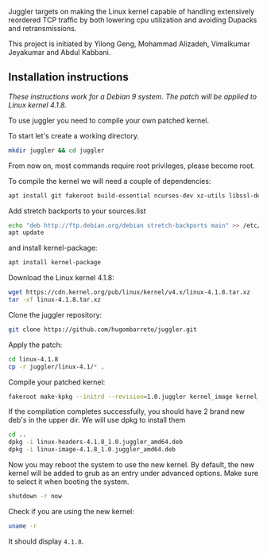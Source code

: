 Juggler targets on making the Linux kernel capable of handling extensively reordered TCP traffic by both lowering cpu utilization and avoiding Dupacks and retransmissions.

This project is initiated by Yilong Geng, Mohammad Alizadeh, Vimalkumar
Jeyakumar and Abdul Kabbani.

Installation instructions
------------------------
*These instructions work for a Debian 9 system. The patch will be applied to Linux kernel 4.1.8.*

To use juggler you need to compile your own patched kernel.

To start let's create a working directory.
```bash
mkdir juggler && cd juggler
```

From now on, most commands require root privileges, please become root.

To compile the kernel we will need a couple of dependencies:
```bash
apt install git fakeroot build-essential ncurses-dev xz-utils libssl-dev bc
```

Add stretch backports to your sources.list
```bash
echo "deb http://ftp.debian.org/debian stretch-backports main" >> /etc/apt/sources.list
apt update
```
and install kernel-package:
```bash
apt install kernel-package
```

Download the Linux kernel 4.1.8:
```bash
wget https://cdn.kernel.org/pub/linux/kernel/v4.x/linux-4.1.8.tar.xz
tar -xf linux-4.1.8.tar.xz
```

Clone the juggler repository:
```bash
git clone https://github.com/hugombarreto/juggler.git
```

Apply the patch:
```bash
cd linux-4.1.8
cp -r juggler/linux-4.1/* .
```

Compile your patched kernel:
```bash
fakeroot make-kpkg --initrd --revision=1.0.juggler kernel_image kernel_headers -j $(nproc --all)
```

If the compilation completes successfully, you should have 2 brand new deb's in the upper dir. We will use dpkg to install them
```bash
cd ..
dpkg -i linux-headers-4.1.8_1.0.juggler_amd64.deb
dpkg -i linux-image-4.1.8_1.0.juggler_amd64.deb
```
Now you may reboot the system to use the new kernel. By default, the new kernel will be added to grub as an entry under advanced options. Make sure to select it when booting the system.

```bash
shutdown -r now
```

Check if you are using the new kernel:
```bash
uname -r
```
It should display `4.1.8`.
